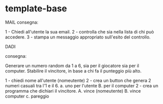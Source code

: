 # template-base
MAIL
consegna:

1 - Chiedi all'utente la sua email.
2 - controlla che sia nella lista di chi può accedere.
3 - stampa un messaggio appropriato sull'esito del controllo.

DADI

consegna:

Generare un numero random da 1 a 6, sia per il giocatore sia per il computer.
Stabilire il vincitore, in base a chi fa il punteggio più alto.

1 - chiedi nome all'utente (nomeutente)
2 - crea un button che genera 2 numeri casuali tra l'1 e il 6.
    a. uno per l'utente 
    B. per il computer
2 - crea un programma che dichiari il vincitore.
    A. vince (nomeutente)
    B. vince computer
    c. pareggio 